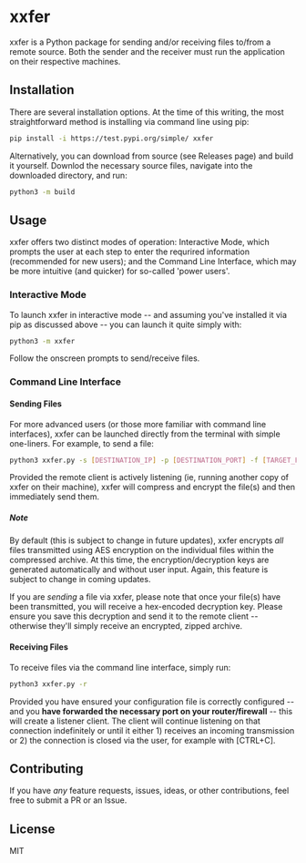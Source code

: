# xxfer

xxfer is a Python package for sending and/or receiving files to/from a remote source.  Both the sender and the receiver must run the application on their respective machines.

## Installation

There are several installation options.  At the time of this writing, the most straightforward method is installing via command line using pip:

```bash
pip install -i https://test.pypi.org/simple/ xxfer
```

Alternatively, you can download from source (see Releases page) and build it yourself. Downlod the necessary source files, navigate into the downloaded directory, and run:

```bash
python3 -m build
```

## Usage

xxfer offers two distinct modes of operation: Interactive Mode, which prompts the user at each step to enter the requrired information (recommended for new users); and the Command Line Interface, which may be more intuitive (and quicker) for so-called 'power users'.

### Interactive Mode

To launch xxfer in interactive mode -- and assuming you've installed it via pip as discussed above -- you can launch it quite simply with:

```bash
python3 -m xxfer
```

Follow the onscreen prompts to send/receive files.

### Command Line Interface

#### Sending Files

For more advanced users (or those more familiar with command line interfaces), xxfer can be launched directly from the terminal with simple one-liners.  For example, to send a file:

```bash
python3 xxfer.py -s [DESTINATION_IP] -p [DESTINATION_PORT] -f [TARGET_FILE]
```

Provided the remote client is actively listening (ie, running another copy of xxfer on their machine), xxfer will compress and encrypt the file(s) and then immediately send them.

##### Note

By default (this is subject to change in future updates), xxfer encrypts *all* files transmitted using AES encryption on the individual files within the compressed archive.  At this time, the encryption/decryption keys are generated automatically and without user input.  Again, this feature is subject to change in coming updates.

If you are *sending* a file via xxfer, please note that once your file(s) have been transmitted, you will receive a hex-encoded decryption key.  Please ensure you save this decryption and send it to the remote client -- otherwise they'll simply receive an encrypted, zipped archive.

#### Receiving Files

To receive files via the command line interface, simply run:

```bash
python3 xxfer.py -r
```

Provided you have ensured your configuration file is correctly configured -- and you __have forwarded the necessary port on your router/firewall__ -- this will create a listener client.  The client will continue listening on that connection indefinitely or until it either 1) receives an incoming transmission or 2) the connection is closed via the user, for example with [CTRL+C].

## Contributing

If you have *any* feature requests, issues, ideas, or other contributions, feel free to submit a PR or an Issue.

## License

MIT
